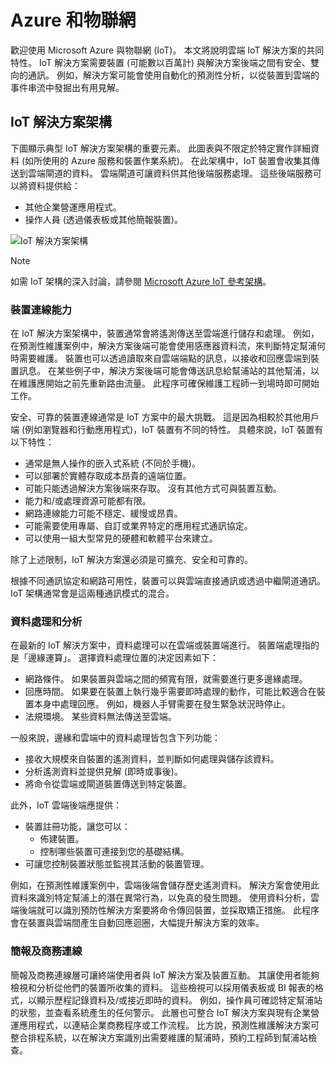 
# <a name="azure-and-the-internet-of-things"></a>Azure 和物聯網

歡迎使用 Microsoft Azure 與物聯網 (IoT)。 本文將說明雲端 IoT 解決方案的共同特性。 IoT 解決方案需要裝置 (可能數以百萬計) 與解決方案後端之間有安全、雙向的通訊。 例如，解決方案可能會使用自動化的預測性分析，以從裝置到雲端的事件串流中發掘出有用見解。

## <a name="iot-solution-architecture"></a>IoT 解決方案架構

下圖顯示典型 IoT 解決方案架構的重要元素。 此圖表與不限定於特定實作詳細資料 (如所使用的 Azure 服務和裝置作業系統)。 在此架構中，IoT 裝置會收集其傳送到雲端閘道的資料。 雲端閘道可讓資料供其他後端服務處理。 這些後端服務可以將資料提供給：

* 其他企業營運應用程式。
* 操作人員 (透過儀表板或其他簡報裝置)。

![IoT 解決方案架構][img-solution-architecture]

> [!NOTE]
> 如需 IoT 架構的深入討論，請參閱 [Microsoft Azure IoT 參考架構][lnk-refarch]。

### <a name="device-connectivity"></a>裝置連線能力

在 IoT 解決方案架構中，裝置通常會將遙測傳送至雲端進行儲存和處理。 例如，在預測性維護案例中，解決方案後端可能會使用感應器資料流，來判斷特定幫浦何時需要維護。 裝置也可以透過讀取來自雲端端點的訊息，以接收和回應雲端到裝置訊息。 在某些例子中，解決方案後端可能會傳送訊息給幫浦站的其他幫浦，以在維護應開始之前先重新路由流量。 此程序可確保維護工程師一到場時即可開始工作。

安全、可靠的裝置連線通常是 IoT 方案中的最大挑戰。 這是因為相較於其他用戶端 (例如瀏覽器和行動應用程式)，IoT 裝置有不同的特性。 具體來說，IoT 裝置有以下特性：

* 通常是無人操作的嵌入式系統 (不同於手機)。
* 可以部署於實體存取成本昂貴的遠端位置。
* 可能只能透過解決方案後端來存取。 沒有其他方式可與裝置互動。
* 能力和/或處理資源可能都有限。
* 網路連線能力可能不穩定、緩慢或昂貴。
* 可能需要使用專屬、自訂或業界特定的應用程式通訊協定。
* 可以使用一組大型常見的硬體和軟體平台來建立。

除了上述限制，IoT 解決方案還必須是可擴充、安全和可靠的。

根據不同通訊協定和網路可用性，裝置可以與雲端直接通訊或透過中繼閘道通訊。 IoT 架構通常會是這兩種通訊模式的混合。

### <a name="data-processing-and-analytics"></a>資料處理和分析

在最新的 IoT 解決方案中，資料處理可以在雲端或裝置端進行。 裝置端處理指的是「邊緣運算」。 選擇資料處理位置的決定因素如下：

* 網路條件。 如果裝置與雲端之間的頻寬有限，就需要進行更多邊緣處理。
* 回應時間。 如果要在裝置上執行幾乎需要即時處理的動作，可能比較適合在裝置本身中處理回應。 例如，機器人手臂需要在發生緊急狀況時停止。
* 法規環境。 某些資料無法傳送至雲端。

一般來說，邊緣和雲端中的資料處理皆包含下列功能：

* 接收大規模來自裝置的遙測資料，並判斷如何處理與儲存該資料。
* 分析遙測資料並提供見解 (即時或事後)。
* 將命令從雲端或閘道裝置傳送到特定裝置。

此外，IoT 雲端後端應提供：

* 裝置註冊功能，讓您可以：
    * 佈建裝置。
    * 控制哪些裝置可連接到您的基礎結構。
* 可讓您控制裝置狀態並監視其活動的裝置管理。

例如，在預測性維護案例中，雲端後端會儲存歷史遙測資料。 解決方案會使用此資料來識別特定幫浦上的潛在異常行為，以免真的發生問題。 使用資料分析，雲端後端就可以識別預防性解決方案要將命令傳回裝置，並採取矯正措施。 此程序會在裝置與雲端間產生自動回應迴圈，大幅提升解決方案的效率。

### <a name="presentation-and-business-connectivity"></a>簡報及商務連線

簡報及商務連線層可讓終端使用者與 IoT 解決方案及裝置互動。 其讓使用者能夠檢視和分析從他們的裝置所收集的資料。 這些檢視可以採用儀表板或 BI 報表的格式，以顯示歷程記錄資料及/或接近即時的資料。 例如，操作員可確認特定幫浦站的狀態，並查看系統產生的任何警示。 此層也可整合 IoT 解決方案與現有企業營運應用程式，以連結企業商務程序或工作流程。 比方說，預測性維護解決方案可整合排程系統，以在解決方案識別出需要維護的幫浦時，預約工程師到幫浦站檢查。

[img-solution-architecture]: ./media/iot-azure-and-iot/iot-reference-architecture.png
[img-dashboard]: ./media/iot-azure-and-iot/iot-suite.png

[lnk-iot-hub]: ../articles/iot-hub/iot-hub-what-is-iot-hub.md
[lnk-iot-suite]: ../articles/iot-suite/iot-suite-overview.md
[lnk-machinelearning]: http://azure.microsoft.com/documentation/services/machine-learning/
[Azure IoT Suite]: http://azure.microsoft.com/solutions/iot
[lnk-protocol-gateway]:  ../articles/iot-hub/iot-hub-protocol-gateway.md
[lnk-refarch]: http://download.microsoft.com/download/A/4/D/A4DAD253-BC21-41D3-B9D9-87D2AE6F0719/Microsoft_Azure_IoT_Reference_Architecture.pdf
